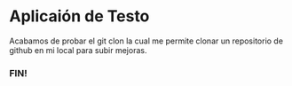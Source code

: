 # Aplicaión de Testo
Acabamos de probar el git clon la cual me permite clonar un repositorio de github en mi local para subir mejoras.


### FIN!